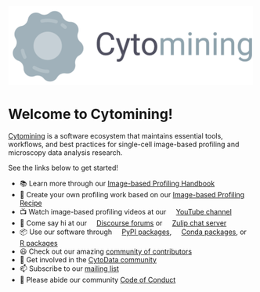 <!-- image below uses picture tag as per GitHub documentation for light or dark mode compatibility. See: https://docs.github.com/en/get-started/writing-on-github/getting-started-with-writing-and-formatting-on-github/basic-writing-and-formatting-syntax#specifying-the-theme-an-image-is-shown-to -->
<picture>
  <source media="(prefers-color-scheme: dark)" srcset="https://raw.githubusercontent.com/cytomining/.github/main/profile/logo/with-text-for-dark-bg.png?raw=true">
  <img alt="Cytomining organization logo" src="https://raw.githubusercontent.com/cytomining/.github/main/profile/logo/with-text-for-light-bg.png?raw=true" style="max-width:100%;" width="500">
</picture>

# Welcome to Cytomining!

[Cytomining](https://github.com/cytomining) is a software ecosystem that maintains essential tools, workflows, and best practices for single-cell image-based profiling and microscopy data analysis research.

See the links below to get started!

- 📚 Learn more through our [Image-based Profiling Handbook](https://cytomining.github.io/profiling-handbook)
- 🍲 Create your own profiling work based on our [Image-based Profiling Recipe](https://github.com/cytomining/profiling-recipe)
- 📺 Watch image-based profiling videos at our <img width="12" height="12" src="https://cdn.simpleicons.org/youtube/black"> [YouTube channel](https://www.youtube.com/@cytodata482)
- 👋 Come say hi at our <img width="12" height="12" src="https://cdn.simpleicons.org/discourse/black">  [Discourse forums](https://forum.image.sc/ )  or <img width="12" height="12" src="https://cdn.simpleicons.org/zulip/black"> [Zulip chat server](https://imagesc.zulipchat.com/)
- 📦 Use our software through <img width="12" height="12" src="https://cdn.simpleicons.org/python/black"> [PyPI packages](https://pypi.org/org/Waylab/), <img width="12" height="12" src="https://cdn.simpleicons.org/anaconda/black"> [Conda packages](https://github.com/cytomining/.github/blob/main/profile/conda_packages.md), or <img width="12" height="12" src="https://cdn.simpleicons.org/r/black"> [R packages](https://github.com/cytomining/.github/blob/main/profile/r_packages.md)
- 😃 Check out our amazing [community of contributors](https://github.com/orgs/cytomining/people)
- 🏫 Get involved in the [CytoData community](https://www.cytodata.org/)
- 📫 Subscribe to our [mailing list](https://www.cytodata.org/contact/) 
- 🌈 Please abide our community [Code of Conduct](https://github.com/cytomining/.github/blob/main/CODE_OF_CONDUCT.md)
